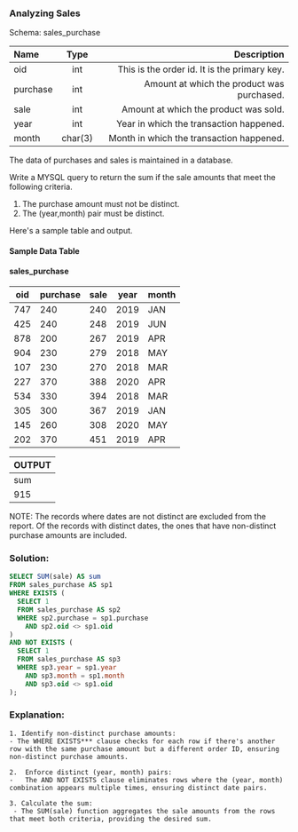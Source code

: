 ### Analyzing Sales

Schema: sales_purchase

| Name     |  Type   |                                  Description |
| :------- | :-----: | -------------------------------------------: |
| oid      |   int   | This is the order id. It is the primary key. |
| purchase |   int   |   Amount at which the product was purchased. |
| sale     |   int   |        Amount at which the product was sold. |
| year     |   int   |      Year in which the transaction happened. |
| month    | char(3) |     Month in which the transaction happened. |

The data of purchases and sales is maintained in a database.

Write a MYSQL query to return the sum if the sale amounts that meet the following criteria.

1. The purchase amount must not be distinct.
2. The (year,month) pair must be distinct.

Here's a sample table and output.

#### Sample Data Table

#### sales_purchase

| oid | purchase | sale | year | month |
| --- | -------- | ---- | ---- | ----- |
| 747 | 240      | 240  | 2019 | JAN   |
| 425 | 240      | 248  | 2019 | JUN   |
| 878 | 200      | 267  | 2019 | APR   |
| 904 | 230      | 279  | 2018 | MAY   |
| 107 | 230      | 270  | 2018 | MAR   |
| 227 | 370      | 388  | 2020 | APR   |
| 534 | 330      | 394  | 2018 | MAR   |
| 305 | 300      | 367  | 2019 | JAN   |
| 145 | 260      | 308  | 2020 | MAY   |
| 202 | 370      | 451  | 2019 | APR   |

| OUTPUT |
| ------ |
| sum    |
| 915    |

NOTE: The records where dates are not distinct are excluded from the report. Of the records with distinct dates, the ones that have non-distinct purchase amounts are included.

### Solution:

```sql
SELECT SUM(sale) AS sum
FROM sales_purchase AS sp1
WHERE EXISTS (
  SELECT 1
  FROM sales_purchase AS sp2
  WHERE sp2.purchase = sp1.purchase
    AND sp2.oid <> sp1.oid
)
AND NOT EXISTS (
  SELECT 1
  FROM sales_purchase AS sp3
  WHERE sp3.year = sp1.year
    AND sp3.month = sp1.month
    AND sp3.oid <> sp1.oid
);
```

### Explanation:

    1. Identify non-distinct purchase amounts:
    - The WHERE EXISTS*** clause checks for each row if there's another row with the same purchase amount but a different order ID, ensuring non-distinct purchase amounts.

    2.  Enforce distinct (year, month) pairs:
    -   The AND NOT EXISTS clause eliminates rows where the (year, month) combination appears multiple times, ensuring distinct date pairs.

    3. Calculate the sum:
     - The SUM(sale) function aggregates the sale amounts from the rows that meet both criteria, providing the desired sum.
